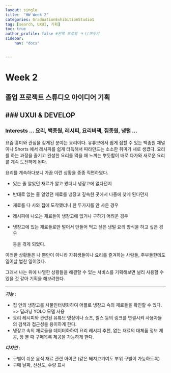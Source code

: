 ```yaml
---
layout: single
title:  "HW Week 2"
categories: GraduationExhibitionStudio1
tag: [search, UXUI, 기획]
toc: true
author_profile: false #왼쪽 프로필 ㅋㅕ/꺼두기
sidebar:
    nav: "docs"


---
```


# Week 2 

## 졸업 프로젝트 스튜디오 아이디어 기획 

## ### UXUI & DEVELOP

### Interests ...  요리, 백종원, 레시피, 요리비책, 집종원, 냉털 ... 

요즘 흥미와 관심을 갖게된 분야는 요리이다. 유튜브에서 쉽게 접할 수 있는 백종원 채널이나 Shorts 에서 레시피를 쉽게 터득해서 따라만드는 소소한 취미가 새로 생겼다. 요리를 하는 과정을 즐기고 완성한 요리를 먹을 때 느끼는 뿌듯함이 배로 다가와 새로운 요리를 계속 도전하게 된다. 

요리를 계속하다보니 가끔 이런 상황을 종종 직면하였다. 

- 있는 줄 알았던 재료가 알고 봤더니 냉장고에 없다던지 

- 반대로 없는 줄 알았던 재료를 냉장고 깊숙한 곳에서 나중에 찾게 된다던지

- 재료를 다 사와 집에 도착했더니 한 두가지를 안 사온 경우

- 레시피에 나오는 재료들이 냉장고에 없거나 구하기 어려운 경우

- 냉장고에 있는 재료들로만 털어서 만들어 먹고 싶은 냉털 요리 방식을 하고 싶은 경우 

  

  등을 겪게 되었다. 

이러한 상황들은 나 뿐만이 아니라 자취생들이나 요리를 즐겨하는 사람들, 주부들한테도 일어날 법한 일이었다.

그래서 나는 위에 나열한 상황들을 해결할 수 있는 서비스를 기획해보면 널리 사용할 수 있을 것 같아 기획을 해보려한다. 

***



 ***기능***  : 

- 집 안의 냉장고를 사물인터넷화하여 어플로 냉장고 속의 재료들을 확인할 수 있다. => 딥러닝 YOLO 모델 사용
- 요리 레시피와 관련된 유튜브 영상이나 쇼츠, 릴스 등의 링크를 연결시켜 사용자들의 검색과 접근성을 용이하게 한다.
- 냉장고 속의 재료들을 데이터화하여 요리 레시피 추천, 없는 재료의 대체품 정보 제공, 장 볼 때 구매목록 제공을 가능하게 한다.



***디자인*** :

- 구별이 쉬운 음식 재료 관련 아이콘 (같은 돼지고기여도 부위 구별이 가능하도록)
- 구매 날짜, 신선도, 수량 표시